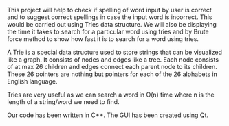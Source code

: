This project will help to check if spelling of word input by user is correct and to suggest correct spellings in case the input word is incorrect. This would be carried out using Tries data structure. We will also be displaying the time it takes to search for a particular word using tries and by Brute force method to show how fast it is to search for a word using tries.
 
A Trie is a special data structure used to store strings that can be visualized like a graph. It consists of nodes and edges like a tree. Each node consists of at max 26 children and edges connect each parent node to its children. These 26 pointers are nothing but pointers for each of the 26 alphabets in English language.
 
Tries are very useful as we can search a word in O(n) time where n is the length of a string/word we need to find.
 
Our code has been written in C++. The GUI has been created using Qt.
